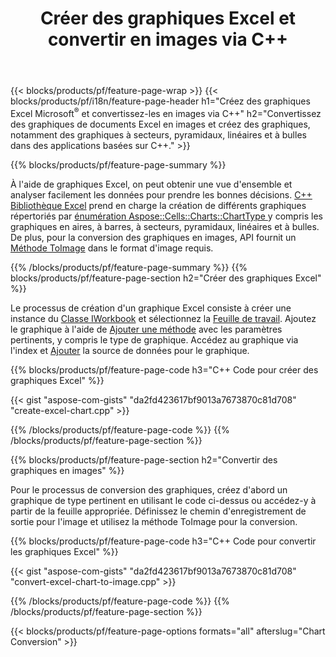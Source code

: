 ﻿---
title: Créer des graphiques Excel et convertir en images via C++
url: /fr/cpp/chart/
description: Code source C++ pour dessiner et convertir un graphique ou un diagramme dans Microsoft Excel à l'aide de la bibliothèque C++
---
{{< blocks/products/pf/feature-page-wrap >}}
{{< blocks/products/pf/i18n/feature-page-header h1="Créez des graphiques Excel Microsoft<sup>&reg;</sup> et convertissez-les en images via C++" h2="Convertissez des graphiques de documents Excel en images et créez des graphiques, notamment des graphiques à secteurs, pyramidaux, linéaires et à bulles dans des applications basées sur C++." >}}

{{% blocks/products/pf/feature-page-summary %}}

À l'aide de graphiques Excel, on peut obtenir une vue d'ensemble et analyser facilement les données pour prendre les bonnes décisions. [C++ Bibliothèque Excel](/cells/cpp/) prend en charge la création de différents graphiques répertoriés par [énumération Aspose::Cells::Charts::ChartType
](https://apireference.aspose.com/cells/cpp/namespace/aspose.cells.charts#a2f17e69bcefc754569019185d0621b70) y compris les graphiques en aires, à barres, à secteurs, pyramidaux, linéaires et à bulles. De plus, pour la conversion des graphiques en images, API fournit un [Méthode ToImage](https://apireference.aspose.com/cells/cpp/class/aspose.cells.charts.i_sparkline#a28d76dd585c48366e1657f2982722ddb) dans le format d'image requis.

{{% /blocks/products/pf/feature-page-summary %}}
{{% blocks/products/pf/feature-page-section h2="Créer des graphiques Excel" %}}

Le processus de création d'un graphique Excel consiste à créer une instance du [Classe IWorkbook](https://apireference.aspose.com/cells/cpp/class/aspose.cells.i_workbook) et sélectionnez la [Feuille de travail](https://apireference.aspose.com/cells/cpp/class/aspose.cells.i_worksheet_collection#a5574d624796043233420d0e0459ccc43). Ajoutez le graphique à l'aide de [Ajouter une méthode](https://apireference.aspose.com/cells/cpp/class/aspose.cells.charts.i_chart_collection#ab7e8cce835c251a4682605299a6aa068) avec les paramètres pertinents, y compris le type de graphique. Accédez au graphique via l'index et [Ajouter](https://apireference.aspose.com/cells/cpp/class/aspose.cells.charts.i_series_collection#a8f4dc4d883f32f65b1fb673e2aa7862f) la source de données pour le graphique.

{{% blocks/products/pf/feature-page-code h3="C++ Code pour créer des graphiques Excel" %}}

{{< gist "aspose-com-gists" "da2fd423617bf9013a7673870c81d708" "create-excel-chart.cpp" >}}

{{% /blocks/products/pf/feature-page-code %}}
{{% /blocks/products/pf/feature-page-section %}}

{{% blocks/products/pf/feature-page-section h2="Convertir des graphiques en images" %}}


Pour le processus de conversion des graphiques, créez d'abord un graphique de type pertinent en utilisant le code ci-dessus ou accédez-y à partir de la feuille appropriée. Définissez le chemin d'enregistrement de sortie pour l'image et utilisez la méthode ToImage pour la conversion.

 
{{% blocks/products/pf/feature-page-code h3="C++ Code pour convertir les graphiques Excel" %}}

{{< gist "aspose-com-gists" "da2fd423617bf9013a7673870c81d708" "convert-excel-chart-to-image.cpp" >}}

{{% /blocks/products/pf/feature-page-code %}}
{{% /blocks/products/pf/feature-page-section %}}

{{< blocks/products/pf/feature-page-options formats="all" afterslug="Chart Conversion" >}}